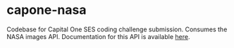 # capone-nasa
Codebase for Capital One SES coding challenge submission. Consumes the NASA images API. Documentation for this API is available [here](https://api.nasa.gov/api.html#images).
